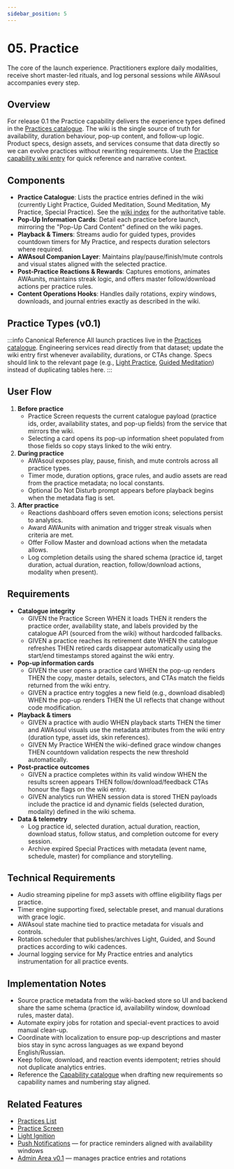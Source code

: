 ```yaml
---
sidebar_position: 5
---
```


# 05. Practice

The core of the launch experience. Practitioners explore daily modalities, receive short master-led rituals, and log personal sessions while AWAsoul accompanies every step.

## Overview

For release 0.1 the Practice capability delivers the experience types defined in the [Practices catalogue](/docs/wiki/practices/). The wiki is the single source of truth for availability, duration behaviour, pop-up content, and follow-up logic. Product specs, design assets, and services consume that data directly so we can evolve practices without rewriting requirements. Use the [Practice capability wiki entry](/docs/wiki/capabilities/Practice) for quick reference and narrative context.

## Components

- **Practice Catalogue**: Lists the practice entries defined in the wiki (currently Light Practice, Guided Meditation, Sound Meditation, My Practice, Special Practice). See the [wiki index](/docs/wiki/practices/) for the authoritative table.
- **Pop-Up Information Cards**: Detail each practice before launch, mirroring the "Pop-Up Card Content" defined on the wiki pages.
- **Playback & Timers**: Streams audio for guided types, provides countdown timers for My Practice, and respects duration selectors where required.
- **AWAsoul Companion Layer**: Maintains play/pause/finish/mute controls and visual states aligned with the selected practice.
- **Post-Practice Reactions & Rewards**: Captures emotions, animates AWAunits, maintains streak logic, and offers master follow/download actions per practice rules.
- **Content Operations Hooks**: Handles daily rotations, expiry windows, downloads, and journal entries exactly as described in the wiki.

## Practice Types (v0.1)

:::info Canonical Reference
All launch practices live in the [Practices catalogue](/docs/wiki/practices/). Engineering services read directly from that dataset; update the wiki entry first whenever availability, durations, or CTAs change. Specs should link to the relevant page (e.g., [Light Practice](/docs/wiki/practices/light-practice), [Guided Meditation](/docs/wiki/practices/guided-meditation)) instead of duplicating tables here.
:::

## User Flow

1. **Before practice**
   - Practice Screen requests the current catalogue payload (practice ids, order, availability states, and pop-up fields) from the service that mirrors the wiki.
   - Selecting a card opens its pop-up information sheet populated from those fields so copy stays linked to the wiki entry.
2. **During practice**
   - AWAsoul exposes play, pause, finish, and mute controls across all practice types.
   - Timer mode, duration options, grace rules, and audio assets are read from the practice metadata; no local constants.
   - Optional Do Not Disturb prompt appears before playback begins when the metadata flag is set.
3. **After practice**
   - Reactions dashboard offers seven emotion icons; selections persist to analytics.
   - Award AWAunits with animation and trigger streak visuals when criteria are met.
   - Offer Follow Master and download actions when the metadata allows.
   - Log completion details using the shared schema (practice id, target duration, actual duration, reaction, follow/download actions, modality when present).

## Requirements

- **Catalogue integrity**
  - GIVEN the Practice Screen WHEN it loads THEN it renders the practice order, availability state, and labels provided by the catalogue API (sourced from the wiki) without hardcoded fallbacks.
  - GIVEN a practice reaches its retirement date WHEN the catalogue refreshes THEN retired cards disappear automatically using the start/end timestamps stored against the wiki entry.
- **Pop-up information cards**
  - GIVEN the user opens a practice card WHEN the pop-up renders THEN the copy, master details, selectors, and CTAs match the fields returned from the wiki entry.
  - GIVEN a practice entry toggles a new field (e.g., download disabled) WHEN the pop-up renders THEN the UI reflects that change without code modification.
- **Playback & timers**
  - GIVEN a practice with audio WHEN playback starts THEN the timer and AWAsoul visuals use the metadata attributes from the wiki entry (duration type, asset ids, skin references).
  - GIVEN My Practice WHEN the wiki-defined grace window changes THEN countdown validation respects the new threshold automatically.
- **Post-practice outcomes**
  - GIVEN a practice completes within its valid window WHEN the results screen appears THEN follow/download/feedback CTAs honour the flags on the wiki entry.
  - GIVEN analytics run WHEN session data is stored THEN payloads include the practice id and dynamic fields (selected duration, modality) defined in the wiki schema.
- **Data & telemetry**
  - Log practice id, selected duration, actual duration, reaction, download status, follow status, and completion outcome for every session.
  - Archive expired Special Practices with metadata (event name, schedule, master) for compliance and storytelling.

## Technical Requirements

- Audio streaming pipeline for mp3 assets with offline eligibility flags per practice.
- Timer engine supporting fixed, selectable preset, and manual durations with grace logic.
- AWAsoul state machine tied to practice metadata for visuals and controls.
- Rotation scheduler that publishes/archives Light, Guided, and Sound practices according to wiki cadences.
- Journal logging service for My Practice entries and analytics instrumentation for all practice events.

## Implementation Notes

- Source practice metadata from the wiki-backed store so UI and backend share the same schema (practice id, availability window, download rules, master data).
- Automate expiry jobs for rotation and special-event practices to avoid manual clean-up.
- Coordinate with localization to ensure pop-up descriptions and master bios stay in sync across languages as we expand beyond English/Russian.
- Keep follow, download, and reaction events idempotent; retries should not duplicate analytics entries.
- Reference the [Capability catalogue](/docs/wiki/capabilities/) when drafting new requirements so capability names and numbering stay aligned.

## Related Features

- [Practices List](/docs/features/practices-list)
- [Practice Screen](/docs/features/practice-screen)
- [Light Ignition](/docs/features/light-ignition)
- [Push Notifications](/docs/features/push-notifications) — for practice reminders aligned with availability windows
- [Admin Area v0.1](/docs/features/admin-area-cms) — manages practice entries and rotations
